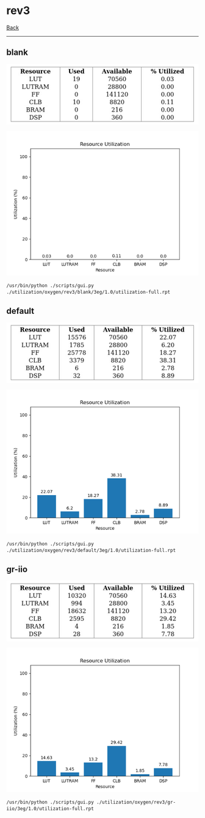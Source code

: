# rev3

[Back](<../oxygen.md>)

---

## blank

<p align="center">
	<img src="../../../../images/oxygen/rev3/blank/3eg/1.0/table.jpg" />
</p>

<p align="center">
	<img src="../../../../images/oxygen/rev3/blank/3eg/1.0/graph.png" />
</p>

`/usr/bin/python ./scripts/gui.py ./utilization/oxygen/rev3/blank/3eg/1.0/utilization-full.rpt`

## default

<p align="center">
	<img src="../../../../images/oxygen/rev3/default/3eg/1.0/table.jpg" />
</p>

<p align="center">
	<img src="../../../../images/oxygen/rev3/default/3eg/1.0/graph.png" />
</p>

`/usr/bin/python ./scripts/gui.py ./utilization/oxygen/rev3/default/3eg/1.0/utilization-full.rpt`

## gr-iio

<p align="center">
	<img src="../../../../images/oxygen/rev3/gr-iio/3eg/1.0/table.jpg" />
</p>

<p align="center">
	<img src="../../../../images/oxygen/rev3/gr-iio/3eg/1.0/graph.png" />
</p>

`/usr/bin/python ./scripts/gui.py ./utilization/oxygen/rev3/gr-iio/3eg/1.0/utilization-full.rpt`

